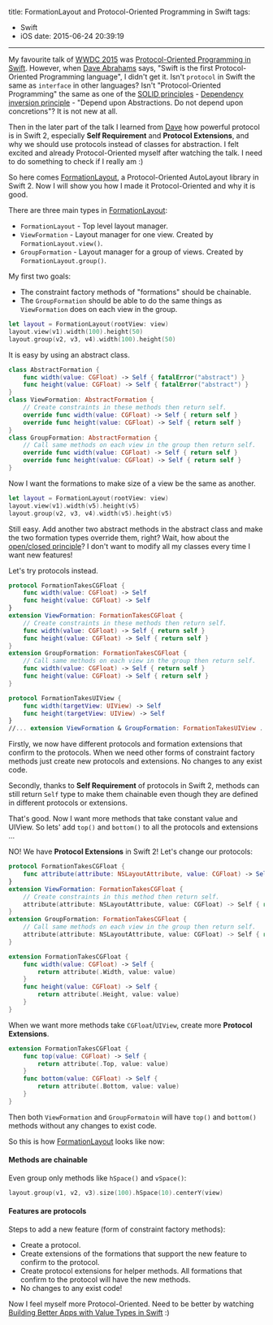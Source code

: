 title: FormationLayout and Protocol-Oriented Programming in Swift
tags:
  - Swift
  - iOS
date: 2015-06-24 20:39:19
---

My favourite talk of [WWDC 2015][1] was [Protocol-Oriented Programming in Swift][2]. However, when [Dave Abrahams][3] says, "Swift is the first Protocol-Oriented Programming language", I didn't get it. Isn't `protocol` in Swift the same as `interface` in other languages? Isn't "Protocol-Oriented Programming" the same as one of the [SOLID principles][4] - [Dependency inversion principle][5] - "Depend upon Abstractions. Do not depend upon concretions"? It is not new at all.Then in the later part of the talk I learned from [Dave][3] how powerful protocol is in Swift 2, especially **Self Requirement** and **Protocol Extensions**, and why we should use protocols instead of classes for abstraction.  I felt excited and already Protocol-Oriented myself after watching the talk. I need to do something to check if I really am :)So here comes [FormationLayout][6], a Protocol-Oriented AutoLayout library in Swift 2. Now I will show you how I made it Protocol-Oriented and why it is good.<!-- more -->There are three main types in [FormationLayout][6]: - `FormationLayout` - Top level layout manager. - `ViewFormation` - Layout manager for one view. Created by `FormationLayout.view()`.- `GroupFormation` - Layout manager for a group of views. Created by `FormationLayout.group()`.My first two goals: - The constraint factory methods of "formations" should be chainable.- The `GroupFormation` should be able to do the same things as `ViewFormation` does on each view in the group.```swiftlet layout = FormationLayout(rootView: view)layout.view(v1).width(100).height(50)layout.group(v2, v3, v4).width(100).height(50)```It is easy by using an abstract class. ```swiftclass AbstractFormation {    func width(value: CGFloat) -> Self { fatalError("abstract") }    func height(value: CGFloat) -> Self { fatalError("abstract") }}class ViewFormation: AbstractFormation {    // Create constraints in these methods then return self.    override func width(value: CGFloat) -> Self { return self }    override func height(value: CGFloat) -> Self { return self }}class GroupFormation: AbstractFormation {    // Call same methods on each view in the group then return self.    override func width(value: CGFloat) -> Self { return self }    override func height(value: CGFloat) -> Self { return self }}```Now I want the formations to make size of a view be the same as another. ```swiftlet layout = FormationLayout(rootView: view)layout.view(v1).width(v5).height(v5)layout.group(v2, v3, v4).width(v5).height(v5)```Still easy. Add another two abstract methods in the abstract class and make the two formation types override them, right? Wait, how about the [open/closed principle][7]? I don't want to modify all my classes every time I want new features!Let's try protocols instead.```swiftprotocol FormationTakesCGFloat {    func width(value: CGFloat) -> Self    func height(value: CGFloat) -> Self}extension ViewFormation: FormationTakesCGFloat {    // Create constraints in these methods then return self.    func width(value: CGFloat) -> Self { return self }    func height(value: CGFloat) -> Self { return self }}extension GroupFormation: FormationTakesCGFloat {    // Call same methods on each view in the group then return self.    func width(value: CGFloat) -> Self { return self }    func height(value: CGFloat) -> Self { return self }}protocol FormationTakesUIView {    func width(targetView: UIView) -> Self    func height(targetView: UIView) -> Self}//... extension ViewFormation & GroupFormation: FormationTakesUIView ...```Firstly, we now have different protocols and formation extensions that confirm to the protocols. When we need other forms of constraint factory methods just create new protocols and extensions. No changes to any exist code.Secondly, thanks to **Self Requirement** of protocols in Swift 2, methods can still return `Self` type to make them chainable even though they are defined in different protocols or extensions. That's good. Now I want more methods that take constant value and UIView. So lets' add `top()` and `bottom()` to all the protocols and extensions ...NO! We have **Protocol Extensions** in Swift 2! Let's change our protocols: ```swiftprotocol FormationTakesCGFloat {    func attribute(attribute: NSLayoutAttribute, value: CGFloat) -> Self}extension ViewFormation: FormationTakesCGFloat {    // Create constraints in this method then return self.    attribute(attribute: NSLayoutAttribute, value: CGFloat) -> Self { return self }}extension GroupFormation: FormationTakesCGFloat {    // Call same methods on each view in the group then return self.    attribute(attribute: NSLayoutAttribute, value: CGFloat) -> Self { return self }}extension FormationTakesCGFloat {    func width(value: CGFloat) -> Self {        return attribute(.Width, value: value)    }    func height(value: CGFloat) -> Self {        return attribute(.Height, value: value)    }    }```When we want more methods take `CGFloat`/`UIView`, create more **Protocol Extensions**.```swiftextension FormationTakesCGFloat {    func top(value: CGFloat) -> Self {        return attribute(.Top, value: value)    }    func bottom(value: CGFloat) -> Self {        return attribute(.Bottom, value: value)    }    }```Then both `ViewFormation` and `GroupFormatoin` will have `top()` and `bottom()` methods without any changes to exist code.So this is how [FormationLayout][6] looks like now: #### Methods are chainableEven group only methods like `hSpace()` and `vSpace()`:```swiftlayout.group(v1, v2, v3).size(100).hSpace(10).centerY(view)```#### Features are protocols Steps to add a new feature (form of constraint factory methods): - Create a protocol.- Create extensions of the formations that support the new feature to confirm to the protocol.- Create protocol extensions for helper methods. All formations that confirm to the protocol will have the new methods.- No changes to any exist code!

Now I feel myself more Protocol-Oriented. Need to be better by watching [Building Better Apps with Value Types in Swift][8] :)[1]: https://developer.apple.com/videos/wwdc/2015/[2]: https://developer.apple.com/videos/wwdc/2015/?id=408[3]: https://twitter.com/daveabrahams[4]: https://en.wikipedia.org/wiki/SOLID_(object-oriented_design)[5]: https://en.wikipedia.org/wiki/Dependency_inversion_principle[6]: https://github.com/evan-liu/FormationLayout[7]: https://en.wikipedia.org/wiki/Open/closed_principle[8]: https://developer.apple.com/videos/wwdc/2015/?id=414